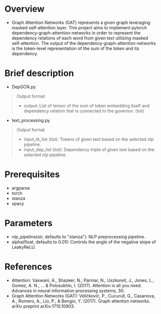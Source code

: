 # Overview
- Graph Attention Networks (GAT) represents a given graph leveraging masked self-attention layer. This project aims to implement pytorch dependency-graph-attention-networks in order to represent the dependency relations of each word from given text utilizing masked self-attention. The output of the dependency-graph-attention-networks is the token-level representation of the sum of the token and its dependency.

# Brief description
- DepGCN.py
> Output format
> - output: List of tensor of the sum of token embedding itself and dependency relation that is connected to the governor. (list)
- text_processing.py
> Output format
> - input_tk_list (list): Tokens of given text based on the selected nlp pipeline.
> - input_dep_list (list): Dependency triple of given text based on the selected nlp pipeline.

# Prerequisites
- argparse
- torch
- stanza
- spacy

# Parameters
- nlp_pipeline(str, defaults to "stanza"): NLP preprocessing pipeline.
- alpha(float, defaults to 0.01): Controls the angle of the negative slope of LeakyReLU.

# References
- Attention: Vaswani, A., Shazeer, N., Parmar, N., Uszkoreit, J., Jones, L., Gomez, A. N., ... & Polosukhin, I. (2017). Attention is all you need. Advances in neural information processing systems, 30.
- Graph Attention Networks (GAT): Veličković, P., Cucurull, G., Casanova, A., Romero, A., Lio, P., & Bengio, Y. (2017). Graph attention networks. arXiv preprint arXiv:1710.10903.
